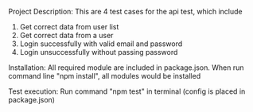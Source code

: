 Project Description: This are 4 test cases for the api test, which include

1. Get correct data from user list
2. Get correct data from a user
3. Login successfully with valid email and password
4. Login unsuccessfully without passing password

Installation: All required module are included in package.json. When run command line "npm install", all modules would be installed

Test execution: Run command "npm test" in terminal (config is placed in package.json)
